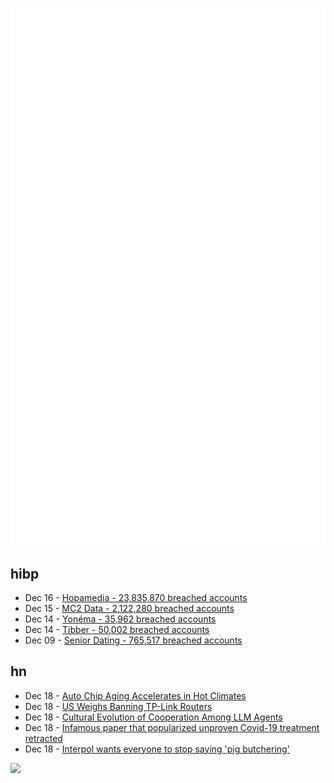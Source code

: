 ![Metrics](https://raw.githubusercontent.com/phixion/phixion/master/metrics.svg)

## hibp

<!--
for https://github.com/phixion/phixion/blob/main/.github/workflows/feeds.yml
-->
<!--START_SECTION:haveibeenpwnd-->
- Dec 16 - [Hopamedia - 23,835,870 breached accounts](https://haveibeenpwned.com/PwnedWebsites#Hopamedia)
- Dec 15 - [MC2 Data - 2,122,280 breached accounts](https://haveibeenpwned.com/PwnedWebsites#MC2Data)
- Dec 14 - [Yonéma - 35,962 breached accounts](https://haveibeenpwned.com/PwnedWebsites#Yonema)
- Dec 14 - [Tibber - 50,002 breached accounts](https://haveibeenpwned.com/PwnedWebsites#Tibber)
- Dec 09 - [Senior Dating - 765,517 breached accounts](https://haveibeenpwned.com/PwnedWebsites#SeniorDating)
<!--END_SECTION:haveibeenpwnd-->

## hn

<!--
for https://github.com/phixion/phixion/blob/main/.github/workflows/feeds.yml
-->
<!--START_SECTION:hn-->
- Dec 18 - [Auto Chip Aging Accelerates in Hot Climates](https://semiengineering.com/auto-chip-aging-accelerates-in-hot-climates/)
- Dec 18 - [US Weighs Banning TP-Link Routers](https://nypost.com/2024/12/18/business/us-could-ban-chinese-made-tp-link-routers-over-hacking-fears-report/)
- Dec 18 - [Cultural Evolution of Cooperation Among LLM Agents](https://arxiv.org/abs/2412.10270)
- Dec 18 - [Infamous paper that popularized unproven Covid-19 treatment retracted](https://www.science.org/content/article/infamous-paper-popularized-unproven-covid-19-treatment-finally-retracted)
- Dec 18 - [Interpol wants everyone to stop saying 'pig butchering'](https://www.theregister.com/2024/12/17/interpol_stop_saying_pig_butchering/)
<!--END_SECTION:hn-->

<!--
for https://yhype.me
-->
![](https://hit.yhype.me/github/profile?user_id=13013670)
